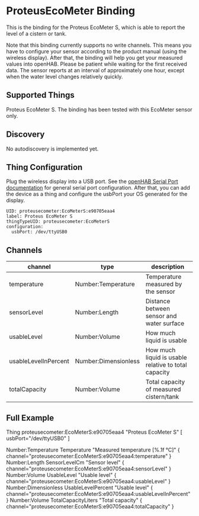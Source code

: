 # ProteusEcoMeter Binding

This is the binding for the Proteus EcoMeter S, which is able to report the level of a cistern or tank.

Note that this binding currently supports no write channels.
This means you have to configure your sensor according to the product manual (using the wireless display).
After that, the binding will help you get your measured values into openHAB.
Please be patient while waiting for the first received data.
The sensor reports at an interval of approximately one hour, except when the water level changes relatively quickly.

## Supported Things

Proteus EcoMeter S.
The binding has been tested with this EcoMeter sensor only.

## Discovery

No autodiscovery is implemented yet.

## Thing Configuration

Plug the wireless display into a USB port.
See the [openHAB Serial Port documentation](https://www.openhab.org/docs/administration/serial.html) for general serial port configuration.
After that, you can add the device as a thing and configure the usbPort your OS generated for the display.

```text
UID: proteusecometer:EcoMeterS:e90705eaa4
label: Proteus EcoMeter S
thingTypeUID: proteusecometer:EcoMeterS
configuration:
  usbPort: /dev/ttyUSB0
```

## Channels

| channel               | type                 | description                                          |
|-----------------------|----------------------|------------------------------------------------------|
| temperature           | Number:Temperature   | Temperature measured by the sensor                   |
| sensorLevel           | Number:Length        | Distance between sensor and water surface            |
| usableLevel           | Number:Volume        | How much liquid is usable                            |
| usableLevelInPercent  | Number:Dimensionless | How much liquid is usable relative to total capacity |
| totalCapacity         | Number:Volume        | Total capacity of measured cistern/tank              |

## Full Example

Thing proteusecometer:EcoMeterS:e90705eaa4 "Proteus EcoMeter S" [ usbPort="/dev/ttyUSB0" ]

Number:Temperature   Temperature          "Measured temperature [%.1f °C]" { channel="proteusecometer:EcoMeterS:e90705eaa4:temperature" }
Number:Length        SensorLevelCm        "Sensor level"                   { channel="proteusecometer:EcoMeterS:e90705eaa4:sensorLevel" }
Number:Volume        UsableLevel          "Usable level"                   { channel="proteusecometer:EcoMeterS:e90705eaa4:usableLevel" }
Number:Dimensionless UsableLevelPercent   "Usable level"                   { channel="proteusecometer:EcoMeterS:e90705eaa4:usableLevelInPercent" }
Number:Volume        TotalCapacityLiters  "Total capacity"                 { channel="proteusecometer:EcoMeterS:e90705eaa4:totalCapacity" }
